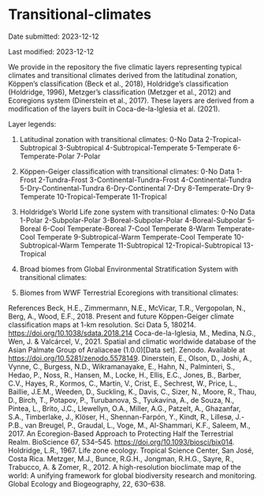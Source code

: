 # Transitional-climates
Date submitted: 2023-12-12

Last modified: 2023-12-12

We provide in the repository the five climatic layers representing typical climates and transitional climates derived from the latitudinal zonation, Köppen’s classification (Beck et al., 2018), Holdridge’s classification (Holdridge, 1996), Metzger’s classification (Metzger et al., 2012) and Ecoregions system (Dinerstein et al., 2017). These layers are derived from a modification of the layers built in Coca-de-la-Iglesia et al. (2021).

Layer legends:

1. Latitudinal zonation with transitional climates:
   0-No Data
   2-Tropical-Subtropical
   3-Subtropical
   4-Subtropical-Temperate
   5-Temperate
   6-Temperate-Polar
   7-Polar
2. Köppen-Geiger classification with transitional climates:
   0-No Data
   1-Frost
   2-Tundra-Frost
   3-Continental-Tundra-Frost
   4-Continental-Tundra
   5-Dry-Continental-Tundra
   6-Dry-Continental
   7-Dry
   8-Temperate-Dry
   9-Temperate
   10-Tropical-Temperate
   11-Tropical
4. Holdridge’s World Life zone system with transitional climates:
   0-No Data
   1-Polar
   2-Subpolar-Polar
   3-Boreal-Subpolar-Polar
   4-Boreal-Subpolar
   5-Boreal
   6-Cool Temperate-Boreal
   7-Cool Temperate
   8-Warm Temperate-Cool Temperate
   9-Subtropical-Warm Temperate-Cool Temperate
   10-Subtropical-Warm Temperate
   11-Subtropical
   12-Tropical-Subtropical
   13-Tropical
5. Broad biomes from Global Environmental Stratification System with transitional climates:

6. Biomes from WWF Terrestrial Ecoregions with transitional climates:
 


References
Beck, H.E., Zimmermann, N.E., McVicar, T.R., Vergopolan, N., Berg, A., Wood, E.F., 2018. Present and future Köppen-Geiger climate classification maps at 1-km resolution. Sci Data 5, 180214. https://doi.org/10.1038/sdata.2018.214 
Coca-de-la-Iglesia, M., Medina, N.G., Wen, J. & Valcárcel, V., 2021. Spatial and climatic worldwide database of the Asian Palmate Group of Araliaceae (1.0.0)[Data set]. Zenodo. Available at https://doi.org/10.5281/zenodo.5578149. 
Dinerstein, E., Olson, D., Joshi, A., Vynne, C., Burgess, N.D., Wikramanayake, E., Hahn, N., Palminteri, S., Hedao, P., Noss, R., Hansen, M., Locke, H., Ellis, E.C., Jones, B., Barber, C.V., Hayes, R., Kormos, C., Martin, V., Crist, E., Sechrest, W., Price, L., Baillie, J.E.M., Weeden, D., Suckling, K., Davis, C., Sizer, N., Moore, R., Thau, D., Birch, T., Potapov, P., Turubanova, S., Tyukavina, A., de Souza, N., Pintea, L., Brito, J.C., Llewellyn, O.A., Miller, A.G., Patzelt, A., Ghazanfar, S.A., Timberlake, J., Klöser, H., Shennan-Farpón, Y., Kindt, R., Lillesø, J.-P.B., van Breugel, P., Graudal, L., Voge, M., Al-Shammari, K.F., Saleem, M., 2017. An Ecoregion-Based Approach to Protecting Half the Terrestrial Realm. BioScience 67, 534–545. https://doi.org/10.1093/biosci/bix014.
Holdridge, L.R., 1967. Life zone ecology. Tropical Science Center, San José, Costa Rica.
Metzger, M.J., Bunce, R.G.H., Jongman, R.H.G., Sayre, R., Trabucco, A. & Zomer, R., 2012. A high-resolution bioclimate map of the world: A unifying framework for global biodiversity research and monitoring. Global Ecology and Biogeography, 22, 630–638.

